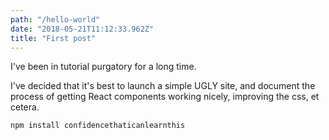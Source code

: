 ```yaml
---
path: "/hello-world"
date: "2018-05-21T11:12:33.962Z"
title: "First post"
---
```

I've been in tutorial purgatory for a long time.

I've decided that it's best to launch a simple UGLY site, and document the process of getting React components working nicely, improving the css, et cetera.

 <pre><code>npm install confidencethaticanlearnthis</code></pre>


